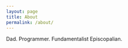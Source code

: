 ```yaml
---
layout: page
title: About
permalink: /about/
---
```


Dad.  Programmer.  Fundamentalist Episcopalian.
